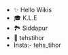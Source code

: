 - ✨ Hello Wikis
- 🎓 K.L.E 
- 🏞️ Siddapur
- 👻 tehstihor
- Insta:- tehs_tihor

<!---
rohit-shet/rohit-shet is a ✨ special ✨ repository because its `README.md` (this file) appears on your GitHub profile.
You can click the Preview link to take a look at your changes.
--->
